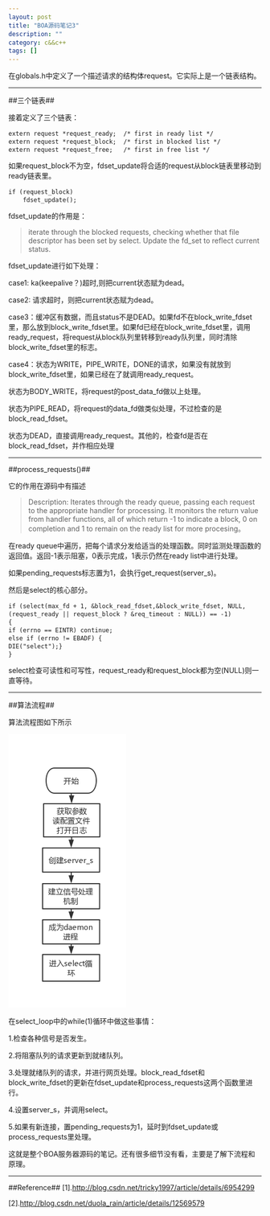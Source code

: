 ```yaml
---
layout: post
title: "BOA源码笔记3"
description: ""
category: c&&c++
tags: []
---
```


在globals.h中定义了一个描述请求的结构体request。它实际上是一个链表结构。

-------------------------------------------------------------

##三个链表##

接着定义了三个链表：
   
    extern request *request_ready;  /* first in ready list */
    extern request *request_block;  /* first in blocked list */
    extern request *request_free;   /* first in free list */

如果request_block不为空，fdset_update将合适的request从block链表里移动到ready链表里。
   
    if (request_block)
        fdset_update();

fdset_update的作用是：

> iterate through the blocked requests, checking whether that file descriptor has been set by select. Update the fd_set to reflect current status.

fdset_update进行如下处理：

case1: ka(keepalive？)超时,则把current状态赋为dead。

case2: 请求超时，则把current状态赋为dead。

case3：缓冲区有数据，而且status不是DEAD。如果fd不在block_write_fdset里，那么放到block_write_fdset里。如果fd已经在block_write_fdset里，调用ready_request，将request从block队列里转移到ready队列里，同时清除block_write_fdset里的标志。

case4：状态为WRITE，PIPE_WRITE，DONE的请求，如果没有就放到block_write_fdset里，如果已经在了就调用ready_request。
        
状态为BODY_WRITE，将request的post_data_fd做以上处理。

状态为PIPE_READ，将request的data_fd做类似处理，不过检查的是block_read_fdset。
        
状态为DEAD，直接调用ready_request。其他的，检查fd是否在block_read_fdset，并作相应处理

------------------------------------------------------------

##process_requests()##

它的作用在源码中有描述

> Description: Iterates through the ready queue, passing each request to the appropriate handler for processing.  It monitors the return value from handler functions, all of which return -1 to indicate a block, 0 on completion and 1 to remain on the ready list for more procesing。

在ready queue中遍历，把每个请求分发给适当的处理函数。同时监测处理函数的返回值。返回-1表示阻塞，0表示完成，1表示仍然在ready list中进行处理。

如果pending_requests标志置为1，会执行get_request(server_s)。

然后是select的核心部分。
    
    if (select(max_fd + 1, &block_read_fdset,&block_write_fdset, NULL,(request_ready || request_block ? &req_timeout : NULL)) == -1) 
    {
    if (errno == EINTR) continue;
    else if (errno != EBADF) {
    DIE("select");}
    }

select检查可读性和可写性，request_ready和request_block都为空(NULL)则一直等待。
    

-------------------------------------

##算法流程##

算法流程图如下所示

![图片](/assets/images/BOA3-1.png)

在select_loop中的while(1)循环中做这些事情：

1.检查各种信号是否发生。

2.将阻塞队列的请求更新到就绪队列。

3.处理就绪队列的请求，并进行网页处理。block_read_fdset和block_write_fdset的更新在fdset_update和process_requests这两个函数里进行。

4.设置server_s，并调用select。

5.如果有新连接，置pending_requests为1，延时到fdset_update或process_requests里处理。

这就是整个BOA服务器源码的笔记。还有很多细节没有看，主要是了解下流程和原理。

--------------------------------------------------------------------

##Reference##
[1].http://blog.csdn.net/tricky1997/article/details/6954299

[2].http://blog.csdn.net/duola_rain/article/details/12569579
